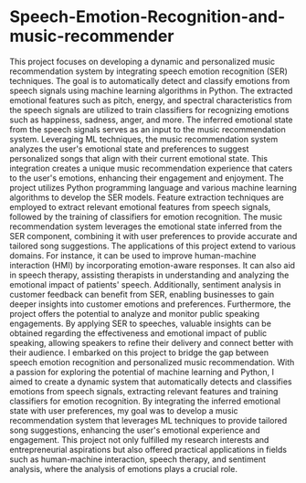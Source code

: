 # Speech-Emotion-Recognition-and-music-recommender
This project focuses on developing a dynamic and personalized music recommendation system by integrating speech emotion recognition (SER) techniques. The goal is to automatically detect and classify emotions from speech signals using machine learning algorithms in Python. The extracted emotional features such as pitch, energy, and spectral characteristics from the speech signals are utilized to train classifiers for recognizing emotions such as happiness, sadness, anger, and more. The inferred emotional state from the speech signals serves as an input to the music recommendation system. Leveraging ML techniques, the music recommendation system analyzes the user's emotional state and preferences to suggest personalized songs that align with their current emotional state. This integration creates a unique music recommendation experience that caters to the user's emotions, enhancing their engagement and enjoyment. The project utilizes Python programming language and various machine learning algorithms to develop the SER models. Feature extraction techniques are employed to extract relevant emotional features from speech signals, followed by the training of classifiers for emotion recognition. The music recommendation system leverages the emotional state inferred from the SER component, combining it with user preferences to provide accurate and tailored song suggestions. The applications of this project extend to various domains. For instance, it can be used to improve human-machine interaction (HMI) by incorporating emotion-aware responses. It can also aid in speech therapy, assisting therapists in understanding and analyzing the emotional impact of patients' speech. Additionally, sentiment analysis in customer feedback can benefit from SER, enabling businesses to gain deeper insights into customer emotions and preferences. Furthermore, the project offers the potential to analyze and monitor public speaking engagements. By applying SER to speeches, valuable insights can be obtained regarding the effectiveness and emotional impact of public speaking, allowing speakers to refine their delivery and connect better with their audience. I embarked on this project to bridge the gap between speech emotion recognition and personalized music recommendation. With a passion for exploring the potential of machine learning and Python, I aimed to create a dynamic system that automatically detects and classifies emotions from speech signals, extracting relevant features and training classifiers for emotion recognition. By integrating the inferred emotional state with user preferences, my goal was to develop a music recommendation system that leverages ML techniques to provide tailored song suggestions, enhancing the user's emotional experience and engagement. This project not only fulfilled my research interests and entrepreneurial aspirations but also offered practical applications in fields such as human-machine interaction, speech therapy, and sentiment analysis, where the analysis of emotions plays a crucial role.
